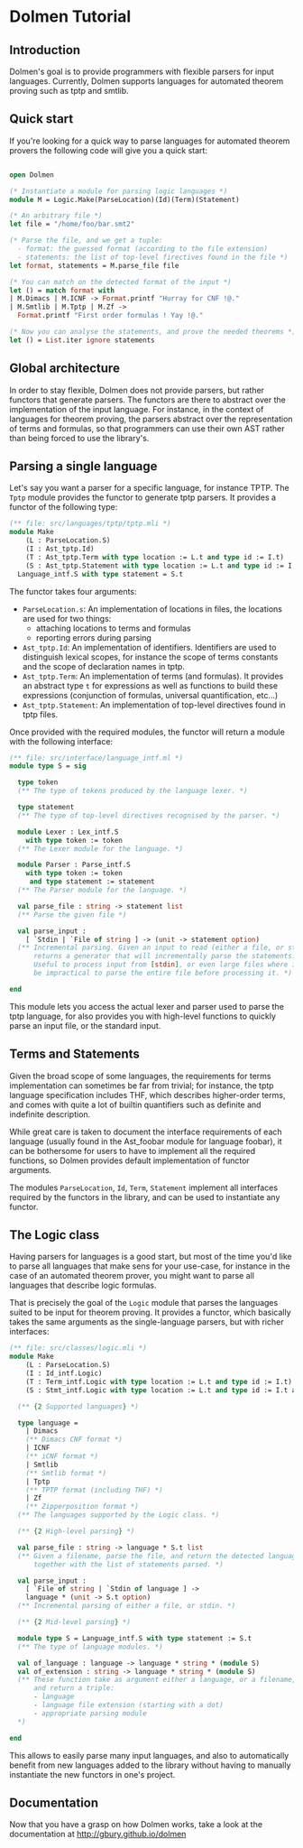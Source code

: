 # Dolmen Tutorial

## Introduction

Dolmen's goal is to provide programmers with flexible parsers for input languages.
Currently, Dolmen supports languages for automated theorem proving such as tptp
and smtlib.

## Quick start

If you're looking for a quick way to parse languages for automated theorem provers
the following code will give you a quick start:

```ocaml

open Dolmen

(* Instantiate a module for parsing logic languages *)
module M = Logic.Make(ParseLocation)(Id)(Term)(Statement)

(* An arbitrary file *)
let file = "/home/foo/bar.smt2"

(* Parse the file, and we get a tuple:
  - format: the guessed format (according to the file extension)
  - statements: the list of top-level firectives found in the file *)
let format, statements = M.parse_file file

(* You can match on the detected format of the input *)
let () = match format with
| M.Dimacs | M.ICNF -> Format.printf "Hurray for CNF !@."
| M.Smtlib | M.Tptp | M.Zf ->
  Format.printf "First order formulas ! Yay !@."

(* Now you can analyse the statements, and prove the needed theorems *)
let () = List.iter ignore statements
```

## Global architecture

In order to stay flexible, Dolmen does not provide parsers, but rather functors
that generate parsers. The functors are there to abstract over the
implementation of the input language. For instance, in the context of languages
for theorem proving, the parsers abstract over the representation of terms
and formulas, so that programmers can use their own AST rather than being forced
to use the library's.

## Parsing a single language

Let's say you want a parser for a specific language, for instance TPTP.
The `Tptp` module provides the functor to generate tptp parsers.
It provides a functor of the following type:

```ocaml
(** file: src/languages/tptp/tptp.mli *)
module Make
    (L : ParseLocation.S)
    (I : Ast_tptp.Id)
    (T : Ast_tptp.Term with type location := L.t and type id := I.t)
    (S : Ast_tptp.Statement with type location := L.t and type id := I.t and type term := T.t) :
  Language_intf.S with type statement = S.t
```

The functor takes four arguments:
- `ParseLocation.s`: An implementation of locations in files,
  the locations are used for two things:
  - attaching locations to terms and formulas
  - reporting errors during parsing
- `Ast_tptp.Id`: An implementation of identifiers. Identifiers are
  used to distinguish lexical scopes, for instance the scope of terms
  constants and the scope of declaration names in tptp.
- `Ast_tptp.Term`: An implementation of terms (and formulas).
  It provides an abstract type `t` for expressions as well as functions
  to build these expressions (conjunction of formulas, universal quantification,
  etc...)
- `Ast_tptp.Statement`: An implementation of top-level directives
  found in tptp files.

Once provided with the required modules, the functor will return a module
with the following interface:

```ocaml
(** file: src/interface/language_intf.ml *)
module type S = sig

  type token
  (** The type of tokens produced by the language lexer. *)

  type statement
  (** The type of top-level directives recognised by the parser. *)

  module Lexer : Lex_intf.S
    with type token := token
  (** The Lexer module for the language. *)

  module Parser : Parse_intf.S
    with type token := token
     and type statement := statement
  (** The Parser module for the language. *)

  val parse_file : string -> statement list
  (** Parse the given file *)

  val parse_input :
    [ `Stdin | `File of string ] -> (unit -> statement option)
  (** Incremental parsing. Given an input to read (either a file, or stdin),
      returns a generator that will incrementally parse the statements.
      Useful to process input from [stdin], or even large files where it would
      be impractical to parse the entire file before processing it. *)

end
```

This module lets you access the actual lexer and parser used to parse the tptp
language, for also provides you with high-level functions to quickly parse an
input file, or the standard input.

## Terms and Statements

Given the broad scope of some languages, the requirements for terms implementation
can sometimes be far from trivial; for instance, the tptp language specification includes
THF, which describes higher-order terms, and comes with quite a lot of builtin
quantifiers such as definite and indefinite description.

While great care is taken to document the interface requirements of each language
(usually found in the Ast_foobar module for language foobar), it can be bothersome
for users to have to implement all the required functions, so Dolmen provides
default implementation of functor arguments.

The modules `ParseLocation`, `Id`, `Term`, `Statement` implement all
interfaces required by the functors in the library, and can be used to
instantiate any functor.

## The Logic class

Having parsers for languages is a good start, but most of the time you'd like
to parse all languages that make sens for your use-case, for instance in the
case of an automated theorem prover, you might want to parse all languages
that describe logic formulas.

That is precisely the goal of the `Logic` module that parses the languages
suited to be input for theorem proving. It provides a functor, which basically
takes the same arguments as the single-language parsers, but with richer
interfaces:

```ocaml
(** file: src/classes/logic.mli *)
module Make
    (L : ParseLocation.S)
    (I : Id_intf.Logic)
    (T : Term_intf.Logic with type location := L.t and type id := I.t)
    (S : Stmt_intf.Logic with type location := L.t and type id := I.t and type term := T.t): sig

  (** {2 Supported languages} *)

  type language =
    | Dimacs
    (** Dimacs CNF format *)
    | ICNF
    (** iCNF format *)
    | Smtlib
    (** Smtlib format *)
    | Tptp
    (** TPTP format (including THF) *)
    | Zf
    (** Zipperposition format *)
  (** The languages supported by the Logic class. *)

  (** {2 High-level parsing} *)

  val parse_file : string -> language * S.t list
  (** Given a filename, parse the file, and return the detected language
      together with the list of statements parsed. *)

  val parse_input :
    [ `File of string | `Stdin of language ] ->
    language * (unit -> S.t option)
  (** Incremental parsing of either a file, or stdin. *)

  (** {2 Mid-level parsing} *)

  module type S = Language_intf.S with type statement := S.t
  (** The type of language modules. *)

  val of_language : language -> language * string * (module S)
  val of_extension : string -> language * string * (module S)
  (** These function take as argument either a language, or a filename,
      and return a triple:
      - language
      - language file extension (starting with a dot)
      - appropriate parsing module
  *)

end
```

This allows to easily parse many input languages, and also to automatically
benefit from new languages added to the library without having to manually
instantiate the new functors in one's project.

## Documentation

Now that you have a grasp on how Dolmen works, take a look at the documentation at
<http://gbury.github.io/dolmen>


